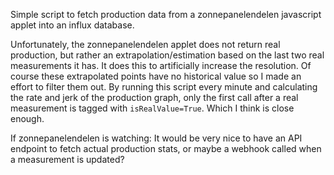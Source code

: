 Simple script to fetch production data from a zonnepanelendelen javascript applet into an influx database.

Unfortunately, the zonnepanelendelen applet does not return real production, but rather an extrapolation/estimation
based on the last two real measurements it has. It does this to artificially increase the resolution. Of course these
extrapolated points have no historical value so I made an effort to filter them out. By running this script every minute
and calculating the rate and jerk of the production graph, only the first call after a real measurement is tagged with
`isRealValue=True`. Which I think is close enough. 

If zonnepanelendelen is watching: It would be very nice to have an API endpoint to fetch actual production stats, or 
maybe a webhook called when a measurement is updated?
